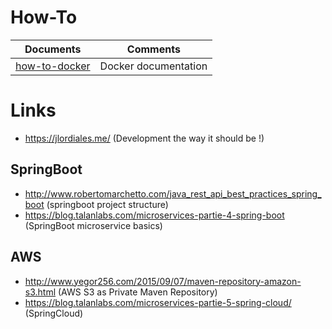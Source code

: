 # How-To

Documents | Comments
------------ | -------------
[how-to-docker](https://github.com/mike-the-bike/how-to/blob/master/how-to-docker.md) | Docker documentation

# Links
- https://jlordiales.me/ (Development the way it should be !)

## SpringBoot
- http://www.robertomarchetto.com/java_rest_api_best_practices_spring_boot (springboot project structure)
- https://blog.talanlabs.com/microservices-partie-4-spring-boot (SpringBoot microservice basics)

## AWS
- http://www.yegor256.com/2015/09/07/maven-repository-amazon-s3.html (AWS S3 as Private Maven Repository)
- https://blog.talanlabs.com/microservices-partie-5-spring-cloud/ (SpringCloud)

